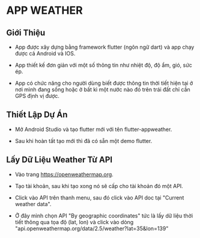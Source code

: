 # APP WEATHER

## Giới Thiệu

* App được xây dựng bằng framework flutter (ngôn ngữ dart) và app chạy được cả Android và IOS.

* App thiết kế đơn giản với một số thông tin như nhiệt độ, độ ẩm, gió, sức ép.

* App có chức năng cho người dùng biết được thông tin thời tiết hiện tại ở nơi mình đang sống hoặc ở bất kì một nước nào đó trên trái đất chỉ cần GPS định vị được.

## Thiết Lập Dự Án

* Mở Android Studio và tạo flutter mới với tên flutter-appweather.

* Sau khi hoàn tất tạo mới thì đã có sẵn một demo flutter.

## Lấy Dữ Liệu Weather Từ API

* Vào trang https://openweathermap.org.

* Tạo tài khoản, sau khi tạo xong nó sẽ cấp cho tài khoản đó một API.

* Click vào API trên thanh menu, sau đó click vào API doc tại "Current weather data".

* Ở đây mình chọn API "By geographic coordinates" tức là lấy dữ liệu thời tiết thông qua tọa độ (lat, lon) và click vào dòng "api.openweathermap.org/data/2.5/weather?lat=35&lon=139"

